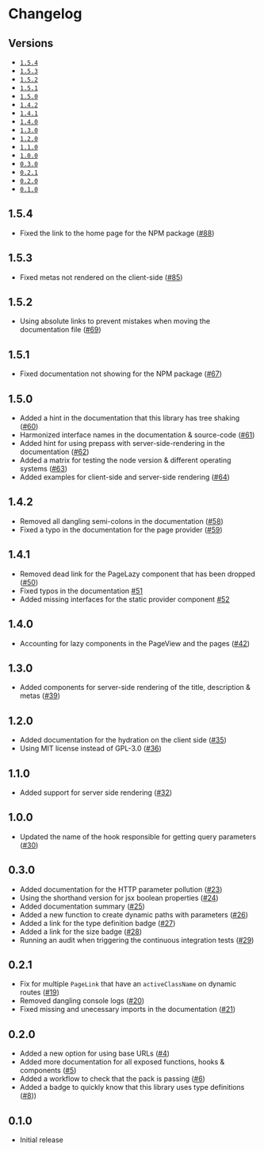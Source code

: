 # Changelog

## Versions

- [`1.5.4`](#154)
- [`1.5.3`](#153)
- [`1.5.2`](#152)
- [`1.5.1`](#151)
- [`1.5.0`](#150)
- [`1.4.2`](#142)
- [`1.4.1`](#141)
- [`1.4.0`](#140)
- [`1.3.0`](#130)
- [`1.2.0`](#120)
- [`1.1.0`](#110)
- [`1.0.0`](#100)
- [`0.3.0`](#030)
- [`0.2.1`](#021)
- [`0.2.0`](#020)
- [`0.1.0`](#010)

## 1.5.4

- Fixed the link to the home page for the NPM package ([#88](https://github.com/aminnairi/preact-page/pull/88))

## 1.5.3

- Fixed metas not rendered on the client-side ([#85](https://github.com/aminnairi/preact-page/pull/85))

## 1.5.2

- Using absolute links to prevent mistakes when moving the documentation file ([#69](https://github.com/aminnairi/preact-page/pull/69))

## 1.5.1

- Fixed documentation not showing for the NPM package ([#67](https://github.com/aminnairi/preact-page/pull/67))

## 1.5.0

- Added a hint in the documentation that this library has tree shaking ([#60](https://github.com/aminnairi/preact-page/pull/60))
- Harmonized interface names in the documentation & source-code ([#61](https://github.com/aminnairi/preact-page/pull/61))
- Added hint for using prepass with server-side-rendering in the documentation ([#62](https://github.com/aminnairi/preact-page/pull/62))
- Added a matrix for testing the node version & different operating systems ([#63](https://github.com/aminnairi/preact-page/pull/63))
- Added examples for client-side and server-side rendering ([#64](https://github.com/aminnairi/preact-page/pull/64))

## 1.4.2

- Removed all dangling semi-colons in the documentation ([#58](https://github.com/aminnairi/preact-page/pull/58))
- Fixed a typo in the documentation for the page provider ([#59](https://github.com/aminnairi/preact-page/pull/59))

## 1.4.1

- Removed dead link for the PageLazy component that has been dropped ([#50](https://github.com/aminnairi/preact-page/pull/50))
- Fixed typos in the documentation [#51](https://github.com/aminnairi/preact-page/pull/51)
- Added missing interfaces for the static provider component [#52](https://github.com/aminnairi/preact-page/pull/52)

## 1.4.0

- Accounting for lazy components in the PageView and the pages ([#42](https://github.com/aminnairi/preact-page/pull/42))

## 1.3.0

- Added components for server-side rendering of the title, description & metas ([#39](https://github.com/aminnairi/preact-page/pull/39))

## 1.2.0

- Added documentation for the hydration on the client side ([#35](https://github.com/aminnairi/preact-page/pull/35))
- Using MIT license instead of GPL-3.0 ([#36](https://github.com/aminnairi/preact-page/pull/36))

## 1.1.0

- Added support for server side rendering ([#32](https://github.com/aminnairi/preact-page/pull/32))

## 1.0.0

- Updated the name of the hook responsible for getting query parameters ([#30](https://github.com/aminnairi/preact-page/pull/30))

## 0.3.0

- Added documentation for the HTTP parameter pollution ([#23](https://github.com/aminnairi/preact-page/pull/23))
- Using the shorthand version for jsx boolean properties ([#24](https://github.com/aminnairi/preact-page/pull/24))
- Added documentation summary ([#25](https://github.com/aminnairi/preact-page/pull/25))
- Added a new function to create dynamic paths with parameters ([#26](https://github.com/aminnairi/preact-page/pull/26))
- Added a link for the type definition badge ([#27](https://github.com/aminnairi/preact-page/pull/27))
- Added a link for the size badge ([#28](https://github.com/aminnairi/preact-page/pull/28))
- Running an audit when triggering the continuous integration tests ([#29](https://github.com/aminnairi/preact-page/pull/29))

## 0.2.1

- Fix for multiple `PageLink` that have an `activeClassName` on dynamic routes ([#19](https://github.com/aminnairi/preact-page/pull/19))
- Removed dangling console logs ([#20](https://github.com/aminnairi/preact-page/pull/20))
- Fixed missing and unecessary imports in the documentation ([#21](https://github.com/aminnairi/preact-page/pull/21))

## 0.2.0

- Added a new option for using base URLs ([#4](https://github.com/aminnairi/preact-page/pull/4))
- Added more documentation for all exposed functions, hooks & components ([#5](https://github.com/aminnairi/preact-page/pull/5))
- Added a workflow to check that the pack is passing ([#6](https://github.com/aminnairi/preact-page/pull/6))
- Added a badge to quickly know that this library uses type definitions ([#8](https://github.com/aminnairi/preact-page/pull/8)))

## 0.1.0

- Initial release
